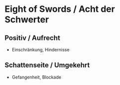 # Eight of Swords / Acht der Schwerter

## Positiv / Aufrecht

- Einschränkung, Hindernisse

## Schattenseite / Umgekehrt

- Gefangenheit, Blockade
